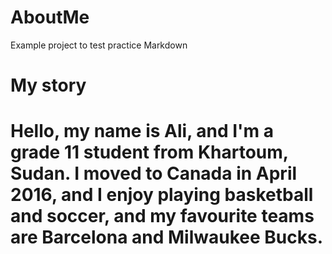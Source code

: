 # AboutMe
Example project to test practice Markdown 

# My story
# Hello, my name is Ali, and I'm a grade 11 student from Khartoum, Sudan. I moved to Canada in April 2016, and I enjoy playing basketball and soccer, and my favourite teams are Barcelona and Milwaukee Bucks.




